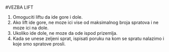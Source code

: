 #VEZBA LIFT
1. Omoguciti liftu da ide gore i dole.
2. Ako lift ide gore, ne moze ici vise od maksimalnog broja spratova i ne moze ici na dole.
3. Ukoliko ide dole, ne moze da ode ispod prizemlja.
4. Kada se unese zeljeni sprat, ispisati poruku na kom se spratu nalazimo i koje smo spratove prosli.

